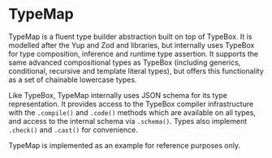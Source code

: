 # TypeMap

TypeMap is a fluent type builder abstraction built on top of TypeBox. It is modelled after the Yup and Zod and libraries, but internally uses TypeBox for type composition, inference and runtime type assertion. It supports the same advanced compositional types as TypeBox (including generics, conditional, recursive and template literal types), but offers this functionality as a set of chainable lowercase types. 

Like TypeBox, TypeMap internally uses JSON schema for its type representation. It provides access to the TypeBox compiler infrastructure with the `.compile()` and `.code()` methods which are available on all types, and access to the internal schema via `.schema()`. Types also implement `.check()` and `.cast()` for convenience. 

TypeMap is implemented as an example for reference purposes only.
